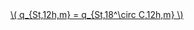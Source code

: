 <a href="/eco2_guide_center/1.%20ECO2%20Logic%20Guide/Hee1_Equation_List.html" class="equation-link" target="_blank" rel="noopener noreferrer">
  \( q_{St,12h,m} = q_{St,18^\circ C,12h,m} \) 
</a>
